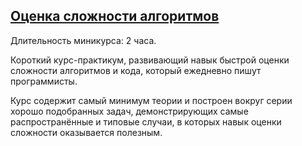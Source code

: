 ## [Оценка сложности алгоритмов](https://ulearn.me/course/complexity/Zachem_mne_eto__f5e3d1fe-09aa-4403-9fb2-e175b40577ae)
Длительность миникурса: 2 часа.

Короткий курс-практикум, развивающий навык быстрой оценки сложности алгоритмов и кода, который ежедневно пишут программисты.

Курс содержит самый минимум теории и построен вокруг серии хорошо подобранных задач, демонстрирующих самые распространённые и типовые случаи, в которых навык оценки сложности оказывается полезным.
